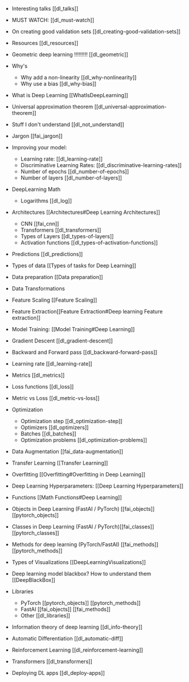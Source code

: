 - Interesting talks [[dl_talks]]
- MUST WATCH: [[dl_must-watch]]

- On creating good validation sets [[dl_creating-good-validation-sets]]
- Resources [[dl_resources]]

- Geometric deep learning !!!!!!!!! [[dl_geometric]]

- Why's
	- Why add a non-linearity [[dl_why-nonlinearity]]
	- Why use a bias [[dl_why-bias]]
- What is Deep Learning [[WhatIsDeepLearning]]

- Universal approximation theorem [[dl_universal-approximation-theorem]]
 
- Stuff I don't understand [[dl_not_understand]]
 
- Jargon [[fai_jargon]]


- Improving your model: 
	- Learning rate: [[dl_learning-rate]]
	- Discriminative Learning Rates: [[dl_discriminative-learning-rates]]
	- Number of epochs [[dl_number-of-epochs]]
	- Number of layers [[dl_number-of-layers]]
- DeepLearning Math
	- Logarithms [[dl_log]]


- Architectures [[Architectures#Deep Learning Architectures]]
	- CNN [[fai_cnn]]
	- Transformers [[dl_transformers]]
	- Types of Layers [[dl_types-of-layers]]
	- Activation functions [[dl_types-of-activation-functions]]

- Predictions [[dl_predictions]]

- Types of data [[Types of tasks for Deep Learning]]
 
- Data preparation [[Data preparation]]
 
- Data Transformations
 
- Feature Scaling  [[Feature Scaling]] 
 
- Feature Extraction[[Feature Extraction#Deep learning Feature extraction]]
 
- Model Training: [[Model Training#Deep Learning]]
 
- Gradient Descent [[dl_gradient-descent]]
 
- Backward and Forward pass [[dl_backward-forward-pass]]
 
- Learning rate [[dl_learning-rate]]
 
- Metrics [[dl_metrics]] 
 
- Loss functions [[dl_loss]]
 
- Metric vs Loss [[dl_metric-vs-loss]]
 
- Optimization
	- Optimization step [[dl_optimization-step]]
	- Optimizers [[dl_optimizers]]
	- Batches [[dl_batches]]
	- Optimization problems [[dl_optimization-problems]]
 
- Data Augmentation [[fai_data-augmentation]]
 
- Transfer Learning [[Transfer Learning]]
 
- Overfitting [[Overfitting#Overfitting in Deep Learning]]
 
- Deep Learning Hyperparameters: [[Deep Learning Hyperparameters]]
 
- Functions [[Math Functions#Deep Learning]]
 
- Objects in Deep Learning (FastAI / PyTorch) [[fai_objects]] [[pytorch_objects]]
 
- Classes in Deep Learning (FastAI / PyTorch)[[fai_classes]] [[pytorch_classes]] 
 
- Methods for deep learning (PyTorch/FastAI) [[fai_methods]] [[pytorch_methods]] 
 
- Types of Visualizations [[DeepLearningVisualizations]]
 
- Deep learning model blackbox? How to understand them [[DeepBlackBox]]
 
- Libraries 
	- PyTorch [[pytorch_objects]] [[pytorch_methods]]
	- FastAI [[fai_objects]] [[fai_methods]]
	- Other [[dl_libraries]]

- Information theory of deep learning [[dl_info-theory]]


- Automatic Differentiation [[dl_automatic-diff]]

- Reinforcement Learning [[dl_reinforcement-learning]]

- Transformers [[dl_transformers]]


- Deploying DL apps [[dl_deploy-apps]]